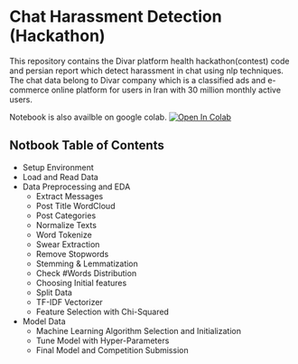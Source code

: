 # Chat Harassment Detection (Hackathon)
This repository contains the Divar platform health hackathon(contest) code and persian report 
which detect harassment in chat using nlp techniques. The chat data belong to Divar company which is a classified ads and e-commerce online platform for users in Iran with 30 million monthly active users.

Notebook is also availble on google colab. [![Open In Colab](https://colab.research.google.com/assets/colab-badge.svg)](https://colab.research.google.com/drive/1iWFmz-VUbeGX8-ueXcE7kLRK_hFGu4KJ?usp=sharing)

## Notbook Table of Contents
- Setup Environment
- Load and Read Data
- Data Preprocessing and EDA
    * Extract Messages
    * Post Title WordCloud
    * Post Categories
    * Normalize Texts
    * Word Tokenize
    * Swear Extraction
    * Remove Stopwords
    * Stemming & Lemmatization
    * Check #Words Distribution
    * Choosing Initial features
    * Split Data
    * TF-IDF Vectorizer
    * Feature Selection with Chi-Squared
- Model Data
    * Machine Learning Algorithm Selection and Initialization
    * Tune Model with Hyper-Parameters
    * Final Model and Competition Submission
